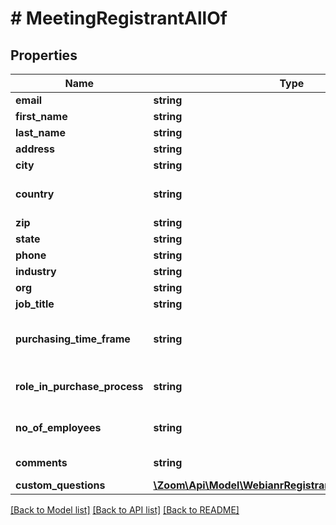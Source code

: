 # # MeetingRegistrantAllOf

## Properties

Name | Type | Description | Notes
------------ | ------------- | ------------- | -------------
**email** | **string** | A valid email address of the registrant. | 
**first_name** | **string** | Registrant&#39;s first name. | 
**last_name** | **string** | Registrant&#39;s last name. | [optional] 
**address** | **string** | Registrant&#39;s address. | [optional] 
**city** | **string** | Registrant&#39;s city. | [optional] 
**country** | **string** | Registrant&#39;s country. The value of this field must be in two-letter abbreviated form and must match the ID field provided in the [Countries](https://marketplace.zoom.us/docs/api-reference/other-references/abbreviation-lists#countries) table. | [optional] 
**zip** | **string** | Registrant&#39;s Zip/Postal Code. | [optional] 
**state** | **string** | Registrant&#39;s State/Province. | [optional] 
**phone** | **string** | Registrant&#39;s Phone number. | [optional] 
**industry** | **string** | Registrant&#39;s Industry. | [optional] 
**org** | **string** | Registrant&#39;s Organization. | [optional] 
**job_title** | **string** | Registrant&#39;s job title. | [optional] 
**purchasing_time_frame** | **string** | This field can be included to gauge interest of webinar attendees towards buying your product or service.  Purchasing Time Frame:&lt;br&gt;&#x60;Within a month&#x60;&lt;br&gt;&#x60;1-3 months&#x60;&lt;br&gt;&#x60;4-6 months&#x60;&lt;br&gt;&#x60;More than 6 months&#x60;&lt;br&gt;&#x60;No timeframe&#x60; | [optional] 
**role_in_purchase_process** | **string** | Role in Purchase Process:&lt;br&gt;&#x60;Decision Maker&#x60;&lt;br&gt;&#x60;Evaluator/Recommender&#x60;&lt;br&gt;&#x60;Influencer&#x60;&lt;br&gt;&#x60;Not involved&#x60; | [optional] 
**no_of_employees** | **string** | Number of Employees:&lt;br&gt;&#x60;1-20&#x60;&lt;br&gt;&#x60;21-50&#x60;&lt;br&gt;&#x60;51-100&#x60;&lt;br&gt;&#x60;101-500&#x60;&lt;br&gt;&#x60;500-1,000&#x60;&lt;br&gt;&#x60;1,001-5,000&#x60;&lt;br&gt;&#x60;5,001-10,000&#x60;&lt;br&gt;&#x60;More than 10,000&#x60; | [optional] 
**comments** | **string** | A field that allows registrants to provide any questions or comments that they might have. | [optional] 
**custom_questions** | [**\Zoom\Api\Model\WebianrRegistrantCustomQuestions[]**](WebianrRegistrantCustomQuestions.md) | Custom questions. | [optional] 

[[Back to Model list]](../../README.md#documentation-for-models) [[Back to API list]](../../README.md#documentation-for-api-endpoints) [[Back to README]](../../README.md)



